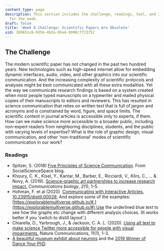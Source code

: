 ```yaml
---
content_type: page
description: This section includes the challenge, readings, tool, and response paper
  for the week.
draft: false
title: 'Week 8 Challenge: Scientific Papers Are Obsolete'
uid: 269651c6-9356-4b2a-95e4-b998c7f23752
---
```

## The Challenge

The modern scientific paper has not changed in the past two hundred years. New technologies such as high-speed internet allow for embedding dynamic interfaces, audio, video, and other graphics into our scientific communication. And the increasing complexity of scientific protocols and analyses might be best communicated with all these extra modalities. Yet the way we communicate research findings is based on a system created when most people typed manuscripts on a typewriter and mailed physical copies of their manuscripts to editors and reviewers. This has resulted in science communication that relies on written text that is full of jargon and acronyms and is constrained by word, figure, and space limits. The scientific content in journal articles is accessible only to experts, if them. How can we make science more accessible to a broader public, including non-expert readers from neighboring disciplines, students, and the public with varying levels of expertise? What is the role of graphic design, visual communication, and other 'non-traditional' modes of scientific communication in our work?

### Readings

- Spitzer, S. (2018) [Five Principles of Science Communication](https://www.socialsciencespace.com/2018/04/five-principles-of-science-communication/). From SocialScienceSpace blog. 
- Khoury, C. K., Kisel, Y., Kantar, M., Barber, E., Ricciardi, V., Klirs, C., … & Novy, A. (2019). [Science–graphic art partnerships to increase research impact.](https://www.nature.com/articles/s42003-019-0516-1) *Communications biology*, *2*(1), 1-5.
- Hohman, F. et al (2020)  [Communicating with Interactive Articles.](https://distill.pub/2020/communicating-with-interactive-articles/) [10.23915/distill.00028](https://doi.org/10.23915/distill.00028); And explore some of the examples:      
    [https://explorablemultiverse.github.io/#.](https://explorablemultiverse.github.io/#) Use the underlined blue text to see how the graphs etc change with different analysis choices. (It works better if you 'switch to distill layout'.)
- Chiarella, D., Yarbrough, J., & Jackson, C. A. L. (2020). [Using alt text to make science Twitter more accessible for people with visual impairments.](https://www.nature.com/articles/s41467-020-19640-w) Nature Communications, 11(1), 1-3.
- [A beautiful museum exhibit about neurons](https://twitter.com/ARBashford/status/1453547341751984132) and the [2019 Winner of Dance Your PhD](https://www.youtube.com/watch?v=nUQvJOSCoi4).